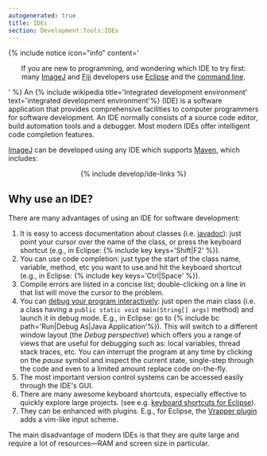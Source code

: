 ```yaml
---
autogenerated: true
title: IDEs
section: Development:Tools:IDEs
---
```


{% include notice icon="info" content='

<center>

If you are new to programming, and wondering which IDE to try first:  
many [ImageJ](/software/imagej) and [Fiji](/software/fiji) developers use [Eclipse](/develop/eclipse) and the [command line](/develop/command-line).

</center>

' %} An {% include wikipedia title='Integrated development environment' text='integrated development environment'%} (IDE) is a software application that provides comprehensive facilities to computer programmers for software development. An IDE normally consists of a source code editor, build automation tools and a debugger. Most modern IDEs offer intelligent code completion features.

[ImageJ](/software/imagej) can be developed using any IDE which supports [Maven](/develop/maven), which includes:

<center>

{% include develop/ide-links %}

</center>

## Why use an IDE?

There are many advantages of using an IDE for software development:

1.  It is easy to access documentation about classes (i.e. [javadoc](/develop/source#javadocs)): just point your cursor over the name of the class, or press the keyboard shortcut (e.g., in Eclipse: {% include key keys='Shift|F2' %}).
2.  You can use code completion: just type the start of the class name, variable, method, etc you want to use and hit the keyboard shortcut (e.g., in Eclipse: {% include key keys='Ctrl|Space' %}).
3.  Compile errors are listed in a concise list; double-clicking on a line in that list will move the cursor to the problem.
4.  You can [debug your program interactively](/develop/debugging-exercises): just open the main class (i.e. a class having a `public static void main(String[] args)` method) and launch it in debug mode. E.g., in Eclipse: go to {% include bc path='Run|Debug As|Java Application'%}). This will switch to a different window layout (the *Debug perspective*) which offers you a range of views that are useful for debugging such as: local variables, thread stack traces, etc. You can interrupt the program at any time by clicking on the *pause* symbol and inspect the current state, single-step through the code and even to a limited amount replace code on-the-fly.
5.  The most important version control systems can be accessed easily through the IDE's GUI.
6.  There are many awesome keyboard shortcuts, especially effective to quickly explore large projects. (see e.g. [keyboard shortcuts for Eclipse](/develop/eclipse#keyboard-shortcuts)).
7.  They can be enhanced with plugins. E.g., for Eclipse, the [Vrapper plugin](http://vrapper.sourceforge.net/) adds a vim-like input scheme.

The main disadvantage of modern IDEs is that they are quite large and require a lot of resources—RAM and screen size in particular.

 
